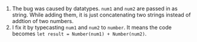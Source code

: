 1. The bug was caused by datatypes. `num1` and `num2` are passed in as string. While adding them, it is just concatenating two strings instead of addtion of two numbers.
2. I fix it by typecasting `num1` and `num2` to `number`. It means the code becomes `let result = Number(num1) + Number(num2)`.